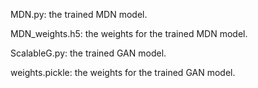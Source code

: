 MDN.py: the trained MDN model.

MDN_weights.h5: the weights for the trained MDN model.

ScalableG.py: the trained GAN model.

weights.pickle: the weights for the trained GAN model.
